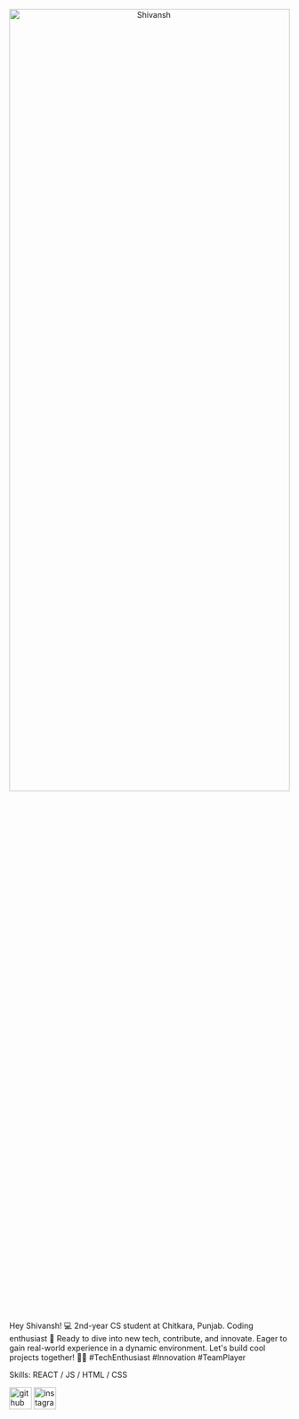 <p align="center">
  <img src="https://cdn.dribbble.com/users/329021/screenshots/2210681/media/821d6d0f8caa964daa9563a5a670725b.png" alt="Shivansh" width="100%" height="60%">
</p>

Hey Shivansh! 💻 2nd-year CS student at Chitkara, Punjab. Coding enthusiast 🚀 Ready to dive into new tech, contribute, and innovate. Eager to gain real-world experience in a dynamic environment. Let's build cool projects together! 👨‍💻 
#TechEnthusiast #Innovation #TeamPlayer

Skills: REACT / JS / HTML / CSS



[<img src='https://cdn.jsdelivr.net/npm/simple-icons@3.0.1/icons/github.svg' alt='github' height='40'>](https://github.com/soodshivansh)  [<img src='https://cdn.jsdelivr.net/npm/simple-icons@3.0.1/icons/instagram.svg' alt='instagram' height='40'>](https://www.instagram.com/soodshivansh/)  

